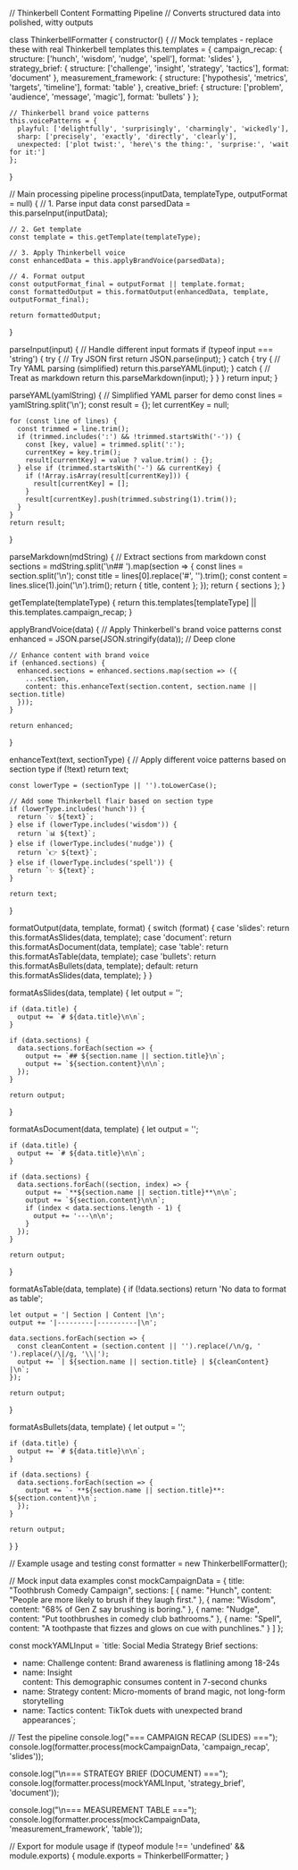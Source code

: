 // Thinkerbell Content Formatting Pipeline
// Converts structured data into polished, witty outputs

class ThinkerbellFormatter {
  constructor() {
    // Mock templates - replace these with real Thinkerbell templates
    this.templates = {
      campaign_recap: {
        structure: ['hunch', 'wisdom', 'nudge', 'spell'],
        format: 'slides'
      },
      strategy_brief: {
        structure: ['challenge', 'insight', 'strategy', 'tactics'],
        format: 'document'
      },
      measurement_framework: {
        structure: ['hypothesis', 'metrics', 'targets', 'timeline'],
        format: 'table'
      },
      creative_brief: {
        structure: ['problem', 'audience', 'message', 'magic'],
        format: 'bullets'
      }
    };

    // Thinkerbell brand voice patterns
    this.voicePatterns = {
      playful: ['delightfully', 'surprisingly', 'charmingly', 'wickedly'],
      sharp: ['precisely', 'exactly', 'directly', 'clearly'],
      unexpected: ['plot twist:', 'here\'s the thing:', 'surprise:', 'wait for it:']
    };
  }

  // Main processing pipeline
  process(inputData, templateType, outputFormat = null) {
    // 1. Parse input data
    const parsedData = this.parseInput(inputData);
    
    // 2. Get template
    const template = this.getTemplate(templateType);
    
    // 3. Apply Thinkerbell voice
    const enhancedData = this.applyBrandVoice(parsedData);
    
    // 4. Format output
    const outputFormat_final = outputFormat || template.format;
    const formattedOutput = this.formatOutput(enhancedData, template, outputFormat_final);
    
    return formattedOutput;
  }

  parseInput(input) {
    // Handle different input formats
    if (typeof input === 'string') {
      try {
        // Try JSON first
        return JSON.parse(input);
      } catch {
        try {
          // Try YAML parsing (simplified)
          return this.parseYAML(input);
        } catch {
          // Treat as markdown
          return this.parseMarkdown(input);
        }
      }
    }
    return input;
  }

  parseYAML(yamlString) {
    // Simplified YAML parser for demo
    const lines = yamlString.split('\n');
    const result = {};
    let currentKey = null;
    
    for (const line of lines) {
      const trimmed = line.trim();
      if (trimmed.includes(':') && !trimmed.startsWith('-')) {
        const [key, value] = trimmed.split(':');
        currentKey = key.trim();
        result[currentKey] = value ? value.trim() : {};
      } else if (trimmed.startsWith('-') && currentKey) {
        if (!Array.isArray(result[currentKey])) {
          result[currentKey] = [];
        }
        result[currentKey].push(trimmed.substring(1).trim());
      }
    }
    return result;
  }

  parseMarkdown(mdString) {
    // Extract sections from markdown
    const sections = mdString.split('\n## ').map(section => {
      const lines = section.split('\n');
      const title = lines[0].replace('#', '').trim();
      const content = lines.slice(1).join('\n').trim();
      return { title, content };
    });
    return { sections };
  }

  getTemplate(templateType) {
    return this.templates[templateType] || this.templates.campaign_recap;
  }

  applyBrandVoice(data) {
    // Apply Thinkerbell's brand voice patterns
    const enhanced = JSON.parse(JSON.stringify(data)); // Deep clone
    
    // Enhance content with brand voice
    if (enhanced.sections) {
      enhanced.sections = enhanced.sections.map(section => ({
        ...section,
        content: this.enhanceText(section.content, section.name || section.title)
      }));
    }
    
    return enhanced;
  }

  enhanceText(text, sectionType) {
    // Apply different voice patterns based on section type
    if (!text) return text;
    
    const lowerType = (sectionType || '').toLowerCase();
    
    // Add some Thinkerbell flair based on section type
    if (lowerType.includes('hunch')) {
      return `💡 ${text}`;
    } else if (lowerType.includes('wisdom')) {
      return `📊 ${text}`;
    } else if (lowerType.includes('nudge')) {
      return `👉 ${text}`;
    } else if (lowerType.includes('spell')) {
      return `✨ ${text}`;
    }
    
    return text;
  }

  formatOutput(data, template, format) {
    switch (format) {
      case 'slides':
        return this.formatAsSlides(data, template);
      case 'document':
        return this.formatAsDocument(data, template);
      case 'table':
        return this.formatAsTable(data, template);
      case 'bullets':
        return this.formatAsBullets(data, template);
      default:
        return this.formatAsSlides(data, template);
    }
  }

  formatAsSlides(data, template) {
    let output = '';
    
    if (data.title) {
      output += `# ${data.title}\n\n`;
    }
    
    if (data.sections) {
      data.sections.forEach(section => {
        output += `## ${section.name || section.title}\n`;
        output += `${section.content}\n\n`;
      });
    }
    
    return output;
  }

  formatAsDocument(data, template) {
    let output = '';
    
    if (data.title) {
      output += `# ${data.title}\n\n`;
    }
    
    if (data.sections) {
      data.sections.forEach((section, index) => {
        output += `**${section.name || section.title}**\n\n`;
        output += `${section.content}\n\n`;
        if (index < data.sections.length - 1) {
          output += '---\n\n';
        }
      });
    }
    
    return output;
  }

  formatAsTable(data, template) {
    if (!data.sections) return 'No data to format as table';
    
    let output = '| Section | Content |\n';
    output += '|---------|----------|\n';
    
    data.sections.forEach(section => {
      const cleanContent = (section.content || '').replace(/\n/g, ' ').replace(/\|/g, '\\|');
      output += `| ${section.name || section.title} | ${cleanContent} |\n`;
    });
    
    return output;
  }

  formatAsBullets(data, template) {
    let output = '';
    
    if (data.title) {
      output += `# ${data.title}\n\n`;
    }
    
    if (data.sections) {
      data.sections.forEach(section => {
        output += `- **${section.name || section.title}**: ${section.content}\n`;
      });
    }
    
    return output;
  }
}

// Example usage and testing
const formatter = new ThinkerbellFormatter();

// Mock input data examples
const mockCampaignData = {
  title: "Toothbrush Comedy Campaign",
  sections: [
    { name: "Hunch", content: "People are more likely to brush if they laugh first." },
    { name: "Wisdom", content: "68% of Gen Z say brushing is boring." },
    { name: "Nudge", content: "Put toothbrushes in comedy club bathrooms." },
    { name: "Spell", content: "A toothpaste that fizzes and glows on cue with punchlines." }
  ]
};

const mockYAMLInput = `title: Social Media Strategy Brief
sections:
  - name: Challenge
    content: Brand awareness is flatlining among 18-24s
  - name: Insight  
    content: This demographic consumes content in 7-second chunks
  - name: Strategy
    content: Micro-moments of brand magic, not long-form storytelling
  - name: Tactics
    content: TikTok duets with unexpected brand appearances`;

// Test the pipeline
console.log("=== CAMPAIGN RECAP (SLIDES) ===");
console.log(formatter.process(mockCampaignData, 'campaign_recap', 'slides'));

console.log("\n=== STRATEGY BRIEF (DOCUMENT) ===");
console.log(formatter.process(mockYAMLInput, 'strategy_brief', 'document'));

console.log("\n=== MEASUREMENT TABLE ===");
console.log(formatter.process(mockCampaignData, 'measurement_framework', 'table'));

// Export for module usage
if (typeof module !== 'undefined' && module.exports) {
  module.exports = ThinkerbellFormatter;
}